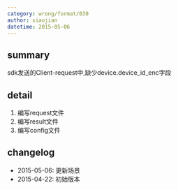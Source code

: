 ```yaml
---
category: wrong/format/030
author: xiaojian
datetime: 2015-05-06
---
```


## summary

sdk发送的Client-request中,缺少device.device_id_enc字段

## detail

1. 编写request文件
2. 编写result文件
3. 编写config文件

## changelog

- 2015-05-06: 更新场景
- 2015-04-22: 初始版本
